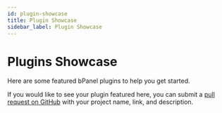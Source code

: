```yaml
---
id: plugin-showcase
title: Plugin Showcase
sidebar_label: Plugin Showcase
---
```


# Plugins Showcase
Here are some featured bPanel plugins to help you get started.

If you would like to see your plugin featured here, you can submit a [pull request on GitHub](https://github.com/bcoin-org/bpanel-docs/pulls) with your project name, link, and description.